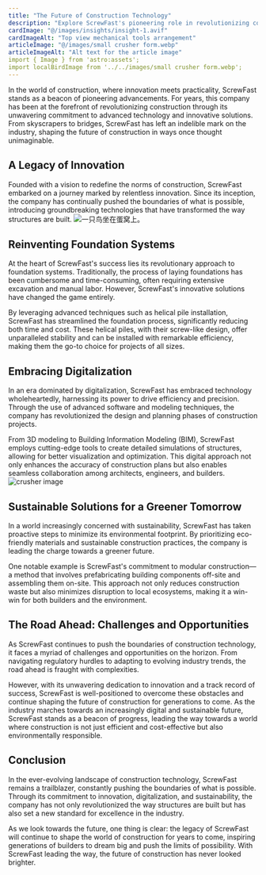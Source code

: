 ```yaml
---
title: "The Future of Construction Technology"
description: "Explore ScrewFast's pioneering role in revolutionizing construction through advanced technology and innovative solutions."
cardImage: "@/images/insights/insight-1.avif"
cardImageAlt: "Top view mechanical tools arrangement"
articleImage: "@/images/small crusher form.webp"
articleImageAlt: "Alt text for the article image"
import { Image } from 'astro:assets';
import localBirdImage from '../../images/small crusher form.webp';
---
```


In the world of construction, where innovation meets practicality, ScrewFast stands as a beacon of pioneering advancements. For years, this company has been at the forefront of revolutionizing construction through its unwavering commitment to advanced technology and innovative solutions. From skyscrapers to bridges, ScrewFast has left an indelible mark on the industry, shaping the future of construction in ways once thought unimaginable.

## A Legacy of Innovation

Founded with a vision to redefine the norms of construction, ScrewFast embarked on a journey marked by relentless innovation. Since its inception, the company has continually pushed the boundaries of what is possible, introducing groundbreaking technologies that have transformed the way structures are built.
<img src={localBirdImage.src} alt="一只鸟坐在蛋窝上。">


## Reinventing Foundation Systems

At the heart of ScrewFast's success lies its revolutionary approach to foundation systems. Traditionally, the process of laying foundations has been cumbersome and time-consuming, often requiring extensive excavation and manual labor. However, ScrewFast's innovative solutions have changed the game entirely.

By leveraging advanced techniques such as helical pile installation, ScrewFast has streamlined the foundation process, significantly reducing both time and cost. These helical piles, with their screw-like design, offer unparalleled stability and can be installed with remarkable efficiency, making them the go-to choice for projects of all sizes.

## Embracing Digitalization

In an era dominated by digitalization, ScrewFast has embraced technology wholeheartedly, harnessing its power to drive efficiency and precision. Through the use of advanced software and modeling techniques, the company has revolutionized the design and planning phases of construction projects.

From 3D modeling to Building Information Modeling (BIM), ScrewFast employs cutting-edge tools to create detailed simulations of structures, allowing for better visualization and optimization. This digital approach not only enhances the accuracy of construction plans but also enables seamless collaboration among architects, engineers, and builders.
<Image src="/images/small crusher form.webp" alt="crusher image" />

## Sustainable Solutions for a Greener Tomorrow

In a world increasingly concerned with sustainability, ScrewFast has taken proactive steps to minimize its environmental footprint. By prioritizing eco-friendly materials and sustainable construction practices, the company is leading the charge towards a greener future.

One notable example is ScrewFast's commitment to modular construction—a method that involves prefabricating building components off-site and assembling them on-site. This approach not only reduces construction waste but also minimizes disruption to local ecosystems, making it a win-win for both builders and the environment.

## The Road Ahead: Challenges and Opportunities

As ScrewFast continues to push the boundaries of construction technology, it faces a myriad of challenges and opportunities on the horizon. From navigating regulatory hurdles to adapting to evolving industry trends, the road ahead is fraught with complexities.

However, with its unwavering dedication to innovation and a track record of success, ScrewFast is well-positioned to overcome these obstacles and continue shaping the future of construction for generations to come. As the industry marches towards an increasingly digital and sustainable future, ScrewFast stands as a beacon of progress, leading the way towards a world where construction is not just efficient and cost-effective but also environmentally responsible.


## Conclusion

In the ever-evolving landscape of construction technology, ScrewFast remains a trailblazer, constantly pushing the boundaries of what is possible. Through its commitment to innovation, digitalization, and sustainability, the company has not only revolutionized the way structures are built but has also set a new standard for excellence in the industry.

As we look towards the future, one thing is clear: the legacy of ScrewFast will continue to shape the world of construction for years to come, inspiring generations of builders to dream big and push the limits of possibility. With ScrewFast leading the way, the future of construction has never looked brighter.

